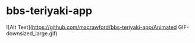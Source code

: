 # bbs-teriyaki-app

![Alt Text](https://github.com/macrawford/bbs-teriyaki-app/Animated GIF-downsized_large.gif)
